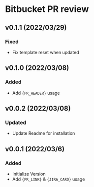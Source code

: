 # Bitbucket PR review

## v0.1.1 (2022/03/29)

### Fixed

- Fix template reset when updated

## v0.1.0 (2022/03/08)

### Added

- Add `{PR_HEADER}` usage

## v0.0.2 (2022/03/08)

### Updated

- Update Readme for installation

## v0.0.1 (2022/03/6)

### Added

- Initialize Version
- Add `{PR_LINK}` & `{JIRA_CARD}` usage
